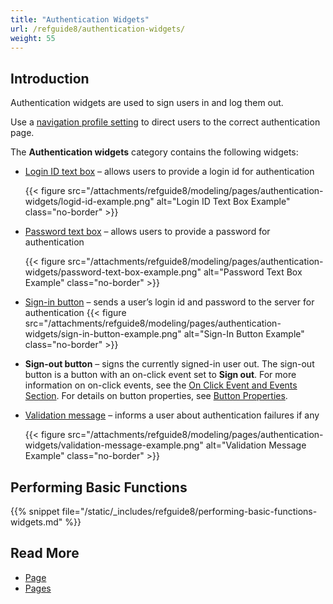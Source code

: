 ```yaml
---
title: "Authentication Widgets"
url: /refguide8/authentication-widgets/
weight: 55
---
```


## Introduction

Authentication widgets are used to sign users in and log them out. 

Use a [navigation profile setting](/refguide8/navigation/#authentication) to direct users to the correct authentication page.

The **Authentication widgets** category contains the following widgets:

* [Login ID text box](/refguide8/login-id-text-box/) – allows users to provide a login id for authentication

    {{< figure src="/attachments/refguide8/modeling/pages/authentication-widgets/logid-id-example.png" alt="Login ID Text Box Example" class="no-border" >}}

* [Password text box](/refguide8/password-text-box/) – allows users to provide a password for authentication

    {{< figure src="/attachments/refguide8/modeling/pages/authentication-widgets/password-text-box-example.png" alt="Password Text Box Example" class="no-border" >}}

* [Sign-in button](/refguide8/sign-in-button/) – sends a user’s login id and password to the server for authentication
    {{< figure src="/attachments/refguide8/modeling/pages/authentication-widgets/sign-in-button-example.png" alt="Sign-In Button Example" class="no-border" >}}

* **Sign-out button** – signs the currently signed-in user out. The sign-out button is a button with an on-click event set to **Sign out**. For more information on on-click events, see the [On Click Event and Events Section](/refguide8/on-click-event/). For details on button properties, see [Button Properties](/refguide8/button-properties/).

* [Validation message](/refguide8/validation-message/) – informs a user about authentication failures if any

    {{< figure src="/attachments/refguide8/modeling/pages/authentication-widgets/validation-message-example.png" alt="Validation Message Example" class="no-border" >}}

## Performing Basic Functions

{{% snippet file="/static/_includes/refguide8/performing-basic-functions-widgets.md" %}}

## Read More

* [Page](/refguide8/page/)
* [Pages](/refguide8/pages/)
